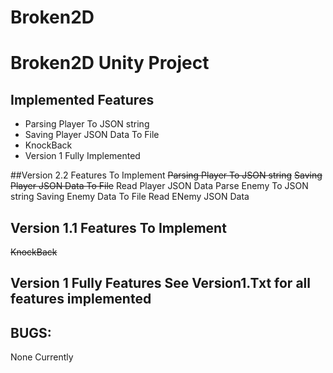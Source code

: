 # Broken2D
# Broken2D Unity Project

## Implemented Features
* Parsing Player To JSON string
* Saving Player JSON Data To File
* KnockBack
* Version 1 Fully Implemented

##Version 2.2 Features To Implement
~~Parsing Player To JSON string~~
~~Saving Player JSON Data To File~~
Read Player JSON Data
Parse Enemy To JSON string
Saving Enemy Data To File
Read ENemy JSON Data

## Version 1.1 Features To Implement
~~KnockBack~~

## Version 1 Fully Features See Version1.Txt for all features implemented

## BUGS:
None Currently